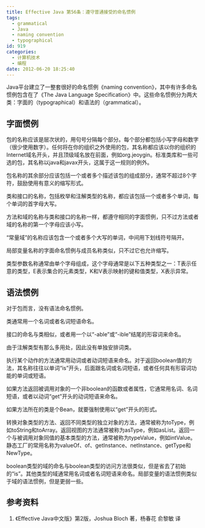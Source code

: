 ```yaml
---
title: Effective Java 第56条：遵守普通接受的命名惯例
tags:
  - grammatical
  - Java
  - naming convention
  - typographical
id: 919
categories:
  - 计算机技术
  - 编程
date: 2012-06-20 18:25:40
---
```


Java平台建立了一整套很好的命名惯例《naming convention》，其中有许多命名惯例包含在了《The Java Language Specification》中。这些命名惯例分为两大类：字面的（typographical）和语法的（grammatical）。

## 字面惯例 ##

包的名称应该是层次状的，用句号分隔每个部分。每个部分都包括小写字母和数字（很少使用数字）。任何将在你的组织之外使用的包，其名称都应该以你的组织的Internet域名开头，并且顶级域名放在前面，例如org.jeoygin。标准类库和一些可选的包，其名称以java和javax开头，这属于这一规则的例外。

包名称的其余部分应该包括一个或者多个描述该包的组成部分，通常不超过8个字符，鼓励使用有意义的缩写形式。

类和接口的名称，包括枚举和注解类型的名称，都应该包括一个或者多个单词，每个单词的首字母大写。

方法和域的名称与类和接口的名称一样，都遵守相同的字面惯例，只不过方法或者域的名称的第一个字母应该小写。

“常量域”的名称应该包含一个或者多个大写的单词，中间用下划线符号隔开。

局部变量名称的字面命名惯例与成员名称类似，只不过它也允许缩写。

类型参数名称通常由单个字母组成，这个字母通常是以下五种类型之一：T表示任意的类型，E表示集合的元素类型，K和V表示映射的键和值类型，X表示异常。

<!--more-->

## 语法惯例 ##

对于包而言，没有语法命名惯例。

类通常用一个名词或者名词短语命名。

接口的命名与类相似，或者用一个以“-able”或“-ible”结尾的形容词来命名。

由于注解类型有那么多用处，因此没有单独安排词类。

执行某个动作的方法通常用动词或者动词短语来命名。对于返回boolean值的方法，其名称往往以单词“is”开头，后面跟名词或名词短语，或者任何具有形容词功能的单词或短语。

如果方法返回被调用对象的一个非boolean的函数或者属性，它通常用名词、名词短语，或者以动词“get”开头的动词短语来命名。

如果方法所在的类是个Bean，就要强制使用以“get”开头的形式。

转换对象类型的方法、返回不同类型的独立对象的方法，通常被称为toType，例如toString和toArray。返回视图的方法通常被称为asType，例如asList。返回一个与被调用对象同值的基本类型的方法，通常被称为typeValue，例如intValue。静态工厂的常用名称为valueOf、of、getInstance、netInstance、getType和NewType。

boolean类型的域的命名与boolean类型的访问方法很类似，但是省去了初始的“is”。其他类型的域通常用名词或者名词短语来命名。局部变量的语法惯例类似于域的语法惯例，但是更弱一些。

## 参考资料 ##

1. 《Effective Java中文版》第2版，Joshua Bloch 著，杨春花 俞黎敏 译